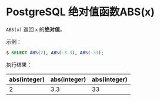 # PostgreSQL 绝对值函数ABS(x)

`ABS(x)` 返回 `x` 的**绝对值**。

示例：

```sql
$ SELECT ABS(2), ABS(-3.3), ABS(-33);
```

执行结果：

|abs(integer)|abs(integer)|abs(integer)|
|-----|-----|-----|
|2|3.3|33|
